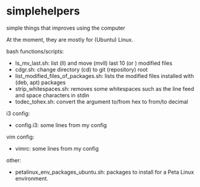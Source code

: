 # simplehelpers
simple things that improves using the computer

At the moment, they are mostly for (Ubuntu) Linux.

bash functions/scripts:

* ls_mv_last.sh: list (ll) and move (mvll) last 10 (or <n>) modified files
* cdgr.sh: change directory (cd) to git (repository) root 
* list_modified_files_of_packages.sh: lists the modified files installed with (deb, apt) packages
* strip_whitespaces.sh: removes some whitespaces such as the line feed and space characters in stdin
* todec_tohex.sh: convert the argument to/from hex to from/to decimal

i3 config:

* config.i3: some lines from my config

vim config:
* vimrc: some lines from my config

other:
* petalinux_env_packages_ubuntu.sh: packages to install for a Peta Linux environment.
